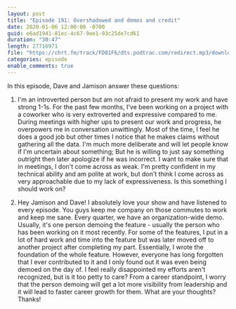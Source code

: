 ```yaml
---
layout: post
title: "Episode 191: Overshadowed and demos and credit"
date: 2020-01-06 12:00:00 -0700
guid: e6ad1941-81ec-4c67-9ee1-93c25de7cd61
duration: "30:47"
length: 27716971
file: "https://chrt.fm/track/FD81F6/dts.podtrac.com/redirect.mp3/download.softskills.audio/sse-191.mp3"
categories: episode
enable_comments: true
---
```


In this episode, Dave and Jamison answer these questions:

1. I'm an introverted person but am not afraid to present my work and have strong 1-1s. For the past few months, I've been working on a project with a coworker who is very extroverted and expressive compared to me. During meetings with higher ups to present our work and progress, he overpowers  me in conversation unwittingly. Most of the time, I feel he does a good job but other times I notice that he makes claims without gathering all the data. I'm much more deliberate and will let people know if I'm uncertain about something; But he is willing to just say something outright then later apologize if he was incorrect. I want to make sure that in meetings, I don't come across as weak. I'm pretty confident in my technical ability and am polite at work, but don't think I come across as very approachable due to my lack of expressiveness. Is this something I should work on?


2. Hey Jamison and Dave! I absolutely love your show and have listened to every episode. You guys keep me company on those commutes to work and keep me sane.
   Every quarter, we have an organization-wide demo. Usually, it's one person demoing the feature - usually the person who has been working on it most recently. For some of the features, I put in a lot of hard work and time into the feature but was later moved off to another project after completing my part. Essentially, I wrote the foundation of the whole feature. However, everyone has long forgotten that I ever contributed to it and I only found out it was even being demoed on the day of.
   I feel really disappointed my efforts aren't recognized, but is it too petty to care? From a career standpoint, I worry that the person demoing will get a lot more visibility from leadership and it will lead to faster career growth for them. What are your thoughts? Thanks!
